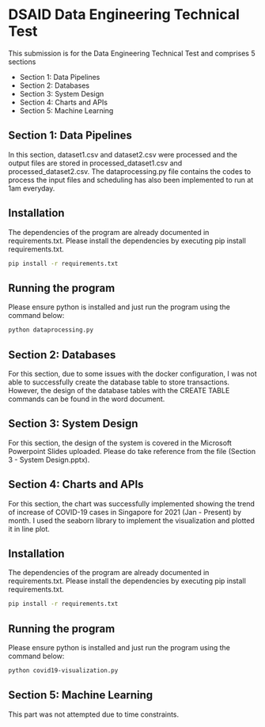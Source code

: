 # DSAID Data Engineering Technical Test
This submission is for the Data Engineering Technical Test and comprises 5 sections
- Section 1: Data Pipelines
- Section 2: Databases
- Section 3: System Design
- Section 4: Charts and APIs
- Section 5: Machine Learning

## 


## Section 1: Data Pipelines

In this section, dataset1.csv and dataset2.csv were processed and the output files are stored in processed_dataset1.csv and processed_dataset2.csv. The dataprocessing.py file contains the codes to process the input files and scheduling has also been implemented to run at 1am everyday.

## Installation

The dependencies of the program are already documented in requirements.txt. Please install the dependencies by executing pip install requirements.txt.

```sh
pip install -r requirements.txt
```
## Running the program

Please ensure python is installed and just run the program using the command below:

```sh
python dataprocessing.py
```

## Section 2: Databases

For this section, due to some issues with the docker configuration, I was not able to successfully create the database table to store transactions. However, the design of the database tables with the CREATE TABLE commands can be found in the word document. 

## Section 3: System Design

For this section, the design of the system is covered in the Microsoft Powerpoint Slides uploaded. Please do take reference from the file (Section 3 - System Design.pptx).

## Section 4: Charts and APIs

For this section, the chart was successfully implemented showing the trend of increase of COVID-19 cases in Singapore for 2021 (Jan - Present) by month. I used the seaborn library to implement the visualization and plotted it in line plot.

## Installation

The dependencies of the program are already documented in requirements.txt. Please install the dependencies by executing pip install requirements.txt.

```sh
pip install -r requirements.txt
```
## Running the program

Please ensure python is installed and just run the program using the command below:

```sh
python covid19-visualization.py
```

## Section 5: Machine Learning

This part was not attempted due to time constraints. 
